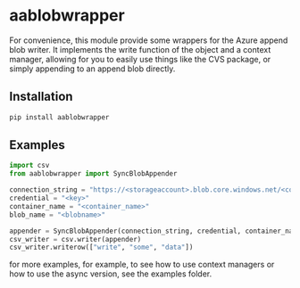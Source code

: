 # aablobwrapper

For convenience, this module provide some wrappers for the Azure append blob writer. It implements the write function of the object and a context manager, allowing for you to easily use things like the CVS package, or simply appending to an append blob directly.

## Installation

```bash
pip install aablobwrapper
```


## Examples

```python
import csv
from aablobwrapper import SyncBlobAppender

connection_string = "https://<storageaccount>.blob.core.windows.net/<container_name>"
credential = "<key>"
container_name = "<container_name>"
blob_name = "<blobname>"

appender = SyncBlobAppender(connection_string, credential, container_name, blob_name)
csv_writer = csv.writer(appender)
csv_writer.writerow(["write", "some", "data"])
```
for more examples, for example, to see how to use context managers or how to use the async version, see the examples folder.


